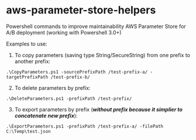 # aws-parameter-store-helpers
Powershell commands to improve maintainability AWS Parameter Store for A/B deployment (working with Powershell 3.0+)

Examples to use:
1. To copy parameters (saving type String/SecureString) from one prefix to another prefix:
```
.\CopyParameters.ps1 -sourcePrefixPath /test-prefix-a/ -targetPrefixPath /test-prefix-b/
```

2. To delete parameters by prefix:
```
.\DeleteParameters.ps1 -prefixPath /test-prefix/
```

3. To export parameters by prefix (***without prefix because it simplier to concatenate new prefix***):
```
.\ExportParameters.ps1 -prefixPath /test-prefix-a/ -filePath C:\Temp\test.json
```